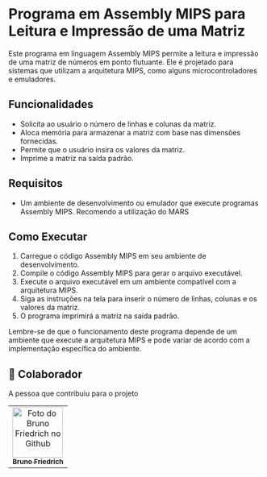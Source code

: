 # Programa em Assembly MIPS para Leitura e Impressão de uma Matriz
Este programa em linguagem Assembly MIPS permite a leitura e impressão de uma matriz de números em ponto flutuante. Ele é projetado para sistemas que utilizam a arquitetura MIPS, como alguns microcontroladores e emuladores.

## Funcionalidades

- Solicita ao usuário o número de linhas e colunas da matriz.
- Aloca memória para armazenar a matriz com base nas dimensões fornecidas.
- Permite que o usuário insira os valores da matriz.
- Imprime a matriz na saída padrão.

## Requisitos

- Um ambiente de desenvolvimento ou emulador que execute programas Assembly MIPS. Recomendo a utilização do MARS

## Como Executar

1. Carregue o código Assembly MIPS em seu ambiente de desenvolvimento.
2. Compile o código Assembly MIPS para gerar o arquivo executável.
3. Execute o arquivo executável em um ambiente compatível com a arquitetura MIPS.
4. Siga as instruções na tela para inserir o número de linhas, colunas e os valores da matriz.
5. O programa imprimirá a matriz na saída padrão.

Lembre-se de que o funcionamento deste programa depende de um ambiente que execute a arquitetura MIPS e pode variar de acordo com a implementação específica do ambiente.

## 🤝 Colaborador

A pessoa que contribuiu para o projeto

<table>
  <tr>
    <td align="center">
      <a href="#">
        <img src="https://avatars.githubusercontent.com/u/81971651?s=400&u=548b7cc3deb1bd124ba02dbc2acc865b97138ce3&v=4" width="100px;" alt="Foto do Bruno Friedrich no Github"/><br>
        <sub>
          <b>Bruno Friedrich</b>
        </sub>
      </a>
    </td>
  </tr>
</table>
